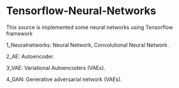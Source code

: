 # Tensorflow-Neural-Networks
This source is implemented some neural networks using Tensorflow framework

1_Neuralnetworks: Neural Network, Convolutional Neural Network . 

2_AE: Autoencoder.

3_VAE: Variational Autoencoders (VAEs).

4_GAN: Generative adversarial network (VAEs).
